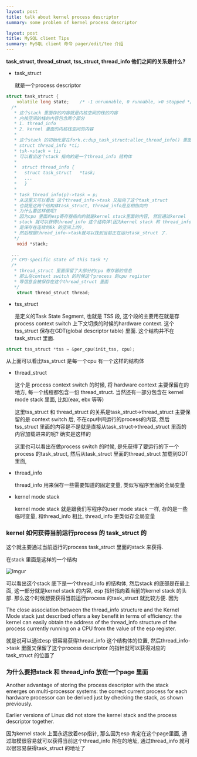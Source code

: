 ```yaml
---
layout: post
title: talk about kernel process descriptor
summary: some problem of kernel process descriptor

layout: post
title: MySQL client Tips
summary: MySQL client 命令 pager/edit/tee 介绍
---
```


**task_struct, thread_struct, tss_struct, thread_info 他们之间的关系是什么?**

* task_struct 

  就是一个process descriptor

```c++
struct task_struct {
	volatile long state;	/* -1 unrunnable, 0 runnable, >0 stopped */
  /*
   * 这个stack 里面存的内容就是内核空间的栈的内容
   * 内核空间的栈的内容包含两个部分
   * 1. thread_info
   * 2. kernel 里面的内核栈空间的内容
   *
   * 这个stack 的初始化是在fork.c:dup_task_struct:alloc_thread_info() 里面的
   * struct thread_info *ti;
   * tsk->stack = ti;
   * 可以看出这个stack 指向的是一个thread_info 结构体
   *
   *  struct thread_info {
   *   struct task_struct	*task;		
   *   ...
   *   }
   *
   * task_thread_info(p)->task = p;
   * 从这里又可以看出 这个thread_info->task 又指向了这个task_struct
   * 也就是这两个结构体task_struct, thread_info是互相指向的
   * 为什么要这样做呢?
   * 因为cpu 里面的esp寄存器指向的就是kernel stack里面的内容, 然后通过kernel
   * stack 就可以获得thread_info 这个结构体(因为kernel stack 和 thread_info
   * 是保存在连续的8k 的空间上的),
   * 然后根据thread_info->task就可以找到当前正在运行task_struct 了.
   */
	void *stack;

  ...
  /* CPU-specific state of this task */
  /*
   * thread_struct 里面保留了大部分的cpu 寄存器的信息
   * 那么在context switch 的时候这个process 的cpu register
   * 等信息会被保存在这个thread_struct 里面
   */
	struct thread_struct thread;
```


* tss_struct 

  是定义的Task State Segment, 也就是 TSS 段, 这个段的主要用在就是存 process context switch 上下文切换的时候的hardware context. 这个 tss_struct 保存在GDT(global descriptor table) 里面. 这个结构并不在task_struct 里面. 

```c++
struct tss_struct *tss = &per_cpu(init_tss, cpu);
```
  从上面可以看出tss_struct 是每一个cpu 有一个这样的结构体

* thread_struct 

  这个是 process context switch 的时候, 将 hardware context 主要保留在的地方, 每一个线程都包含一份 thread_struct. 当然还有一部分包含在 kernel mode stack 里面, 比如(eax, ebx 等等)

  这里tss_struct 和 thread_struct 的关系是task_struct->thread_struct 主要保留的是 context switch 后, 不在cpu中间运行的process的内容, 然后tss_struct 里面的内容是不是就是直接从task_struct->thread_struct 里面的内容加载进来的呢? 确实是这样的

  这里也可以看出在做process switch 的时候, 是先获得了要运行的下一个process 的task_struct, 然后从task_struct 里面的thread_struct 加载到GDT里面, 

* thread_info

  thread_info 用来保存一些需要知道的固定变量, 类似写程序里面的全局变量

* kernel mode stack

  kernel mode stack 就是跟我们写程序的user mode stack 一样, 存的是一些临时变量, 和thread_info 相比, thread_info 更类似存全局变量



### kernel 如何获得当前运行process 的 task_struct 的

这个就主要通过当前运行的process task_struct 里面的stack 来获得.

在stack 里面是这样的一个结构

![Imgur](http://i.imgur.com/1fAYzia.jpg)

可以看出这个stack 底下是一个thread_info 的结构体, 然后stack 的底部是在最上面, 这一部分就是kernel stack 的内容, esp 指针指向着当前的kernel stack 的头部. 那么这个时候想要获得当前运行process 的task_struct 就比较方便. 因为

The close association between the thread_info structure and the Kernel Mode stack just described offers a key benefit in terms of efficiency: the kernel can easily obtain the address of the thread_info structure of the process currently running on a CPU from the value of the esp register. 

就是说可以通过esp 很容易获得thread_info 这个结构体的位置, 然后thread_info->task 里面又保留了这个process descriptor 的指针就可以获得对应的task_struct 的位置了

### 为什么要把stack 和 thread_info 放在一个page 里面

Another advantage of storing the process descriptor with the stack emerges on multi-processor systems: the correct current process for each hardware processor can be derived just by checking the stack, as shown previously.

Earlier versions of Linux did not store the kernel stack and the process descriptor together.

因为kernel stack 上面永远放着esp指针, 那么因为esp 肯定在这个page里面, 通过取模很容易就可以获得当前这个thread_info 所在的地址, 通过thread_info 就可以很容易获得task_struct 的地址了

